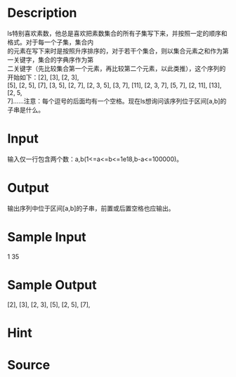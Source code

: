 
# Description

<div class="content"><div>ls特别喜欢素数，他总是喜欢把素数集合的所有子集写下来，并按照一定的顺序和格式。对于每一个子集，集合内</div>
<div>的元素在写下来时是按照升序排序的，对于若干个集合，则以集合元素之和作为第一关键字，集合的字典序作为第</div>
<div>二关键字（先比较集合第一个元素，再比较第二个元素，以此类推），这个序列的开始如下：[2], [3], [2, 3], </div>
<div>[5], [2, 5], [7], [3, 5], [2, 7], [2, 3, 5], [3, 7], [11], [2, 3, 7], [5, 7], [2, 11], [13], [2, 5, </div>
<div>7]......注意：每个逗号的后面均有一个空格。现在ls想询问该序列位于区间[a,b]的子串是什么。</div>
<div></div>
<p></p></div>

# Input

<div class="content"><div>输入仅一行包含两个数：a,b(1&lt;=a&lt;=b&lt;=1e18,b-a&lt;=100000)。</div>
<div></div>
<p></p></div>

# Output

<div class="content"><div>输出序列中位于区间[a,b]的子串，前置或后置空格也应输出。</div>
<div></div>
<p></p></div>

# Sample Input

<div class="content"><span class="sampledata">1 35</span></div>

# Sample Output

<div class="content"><span class="sampledata">[2], [3], [2, 3], [5], [2, 5], [7],</span></div>

# Hint

<div class="content"><p></p></div>

# Source

<div class="content"><p><a href="problemset.php?search="></a></p></div>

